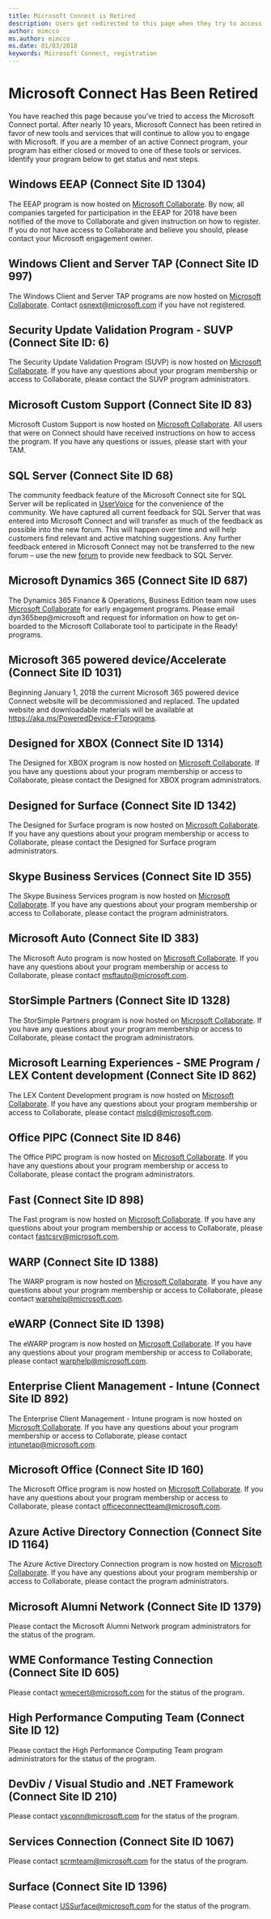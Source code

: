 ```yaml
---
title: Microsoft Connect is Retired
description: Users get redirected to this page when they try to access Microsoft Connect.
author: mimcco
ms.author: mimcco
ms.date: 01/03/2018
keywords: Microsoft Connect, registration
---
```


# Microsoft Connect Has Been Retired

You have reached this page because you’ve tried to access the Microsoft Connect portal. After nearly 10 years, Microsoft Connect has been retired in favor of new tools and services that will continue to allow you to engage with Microsoft. If you are a member of an active Connect program, your program has either closed or moved to one of these tools or services. Identify your program below to get status and next steps.


## Windows EEAP (Connect Site ID 1304)
The EEAP program is now hosted on [Microsoft Collaborate](https://developer.microsoft.com/en-us/dashboard/collaborate/). By now, all companies targeted for participation in the EEAP for 2018 have been notified of the move to Collaborate and given instruction on how to register. If you do not have access to Collaborate and believe you should, please contact your Microsoft engagement owner.

## Windows Client and Server TAP (Connect Site ID 997)
The Windows Client and Server TAP programs are now hosted on [Microsoft Collaborate](https://developer.microsoft.com/en-us/dashboard/collaborate/). Contact osnext@microsoft.com if you have not registered.

## Security Update Validation Program - SUVP (Connect Site ID: 6)
The Security Update Validation Program (SUVP) is now hosted on [Microsoft Collaborate](https://developer.microsoft.com/en-us/dashboard/collaborate/). If you have any questions about your program membership or access to Collaborate, please contact the SUVP program administrators.

## Microsoft Custom Support (Connect Site ID 83)
Microsoft Custom Support is now hosted on [Microsoft Collaborate](https://developer.microsoft.com/en-us/dashboard/collaborate/). All users that were on Connect should have received instructions on how to access the program. If you have any questions or issues, please start with your TAM.

## SQL Server (Connect Site ID 68)
The community feedback feature of the Microsoft Connect site for SQL Server will be replicated in [UserVoice](https://feedback.azure.com/forums/908035-sql-server) for the convenience of the community. We have captured all current feedback for SQL Server that was entered into Microsoft Connect and will transfer as much of the feedback as possible into the new forum.  This will happen over time and will help customers find relevant and active matching suggestions.  Any further feedback entered in Microsoft Connect may not be transferred to the new forum – use the new [forum](https://feedback.azure.com/forums/908035-sql-server) to provide new feedback to SQL Server.

## Microsoft Dynamics 365 (Connect Site ID 687)
The Dynamics 365 Finance & Operations, Business Edition team now uses [Microsoft Collaborate](https://developer.microsoft.com/en-us/dashboard/collaborate/) for early engagement programs.  Please email dyn365bep@microsoft and request for information on how to get on-boarded to the Microsoft Collaborate tool to participate in the Ready! programs.

## Microsoft 365 powered device/Accelerate (Connect Site ID 1031)
Beginning January 1, 2018 the current Microsoft 365 powered device Connect website will be decommissioned and replaced.  The updated website and downloadable materials will be available at https://aka.ms/PoweredDevice-FTprograms. 

## Designed for XBOX (Connect Site ID 1314)
The Designed for XBOX program is now hosted on [Microsoft Collaborate](https://developer.microsoft.com/en-us/dashboard/collaborate/). If you have any questions about your program membership or access to Collaborate, please contact the Designed for XBOX program administrators.

## Designed for Surface (Connect Site ID 1342)
The Designed for Surface program is now hosted on [Microsoft Collaborate](https://developer.microsoft.com/en-us/dashboard/collaborate/). If you have any questions about your program membership or access to Collaborate, please contact the Designed for Surface program administrators.

## Skype Business Services (Connect Site ID 355)
The Skype Business Services program is now hosted on [Microsoft Collaborate](https://developer.microsoft.com/en-us/dashboard/collaborate/). If you have any questions about your program membership or access to Collaborate, please contact the program administrators.

## Microsoft Auto (Connect Site ID 383)
The Microsoft Auto program is now hosted on [Microsoft Collaborate](https://developer.microsoft.com/en-us/dashboard/collaborate/). If you have any questions about your program membership or access to Collaborate, please contact msftauto@microsoft.com.

## StorSimple Partners (Connect Site ID 1328)
The StorSimple Partners program is now hosted on [Microsoft Collaborate](https://developer.microsoft.com/en-us/dashboard/collaborate/). If you have any questions about your program membership or access to Collaborate, please contact the program administrators.

## Microsoft Learning Experiences - SME Program / LEX Content development (Connect Site ID 862)
The LEX Content Development program is now hosted on [Microsoft Collaborate](https://developer.microsoft.com/en-us/dashboard/collaborate/). If you have any questions about your program membership or access to Collaborate, please contact mslcd@microsoft.com.

## Office PIPC (Connect Site ID 846)
The Office PIPC program is now hosted on [Microsoft Collaborate](https://developer.microsoft.com/en-us/dashboard/collaborate/). If you have any questions about your program membership or access to Collaborate, please contact the program administrators.

## Fast (Connect Site ID 898)
The Fast program is now hosted on [Microsoft Collaborate](https://developer.microsoft.com/en-us/dashboard/collaborate/). If you have any questions about your program membership or access to Collaborate, please contact fastcsrv@microsoft.com.

## WARP (Connect Site ID 1388)
The WARP program is now hosted on [Microsoft Collaborate](https://developer.microsoft.com/en-us/dashboard/collaborate/). If you have any questions about your program membership or access to Collaborate, please contact warphelp@microsoft.com.

## eWARP (Connect Site ID 1398)
The eWARP program is now hosted on [Microsoft Collaborate](https://developer.microsoft.com/en-us/dashboard/collaborate/). If you have any questions about your program membership or access to Collaborate, please contact warphelp@microsoft.com.

## Enterprise Client Management - Intune (Connect Site ID 892)
The Enterprise Client Management - Intune program is now hosted on [Microsoft Collaborate](https://developer.microsoft.com/en-us/dashboard/collaborate/). If you have any questions about your program membership or access to Collaborate, please contact intunetap@microsoft.com.

## Microsoft Office (Connect Site ID 160)
The Microsoft Office program is now hosted on [Microsoft Collaborate](https://developer.microsoft.com/en-us/dashboard/collaborate/). If you have any questions about your program membership or access to Collaborate, please contact officeconnectteam@microsoft.com.

## Azure Active Directory Connection (Connect Site ID 1164)
The Azure Active Directory Connection program is now hosted on [Microsoft Collaborate](https://developer.microsoft.com/en-us/dashboard/collaborate/). If you have any questions about your program membership or access to Collaborate, please contact the program administrators.

## Microsoft Alumni Network (Connect Site ID 1379)
Please contact the Microsoft Alumni Network program administrators for the status of the program.

## WME Conformance Testing Connection (Connect Site ID 605)
Please contact wmecert@microsoft.com for the status of the program.

## High Performance Computing Team (Connect Site ID 12)
Please contact the High Performance Computing Team program administrators for the status of the program.

## DevDiv / Visual Studio and .NET Framework (Connect Site ID 210)
Please contact vsconn@microsoft.com for the status of the program.

## Services Connection (Connect Site ID 1067)
Please contact scrmteam@microsoft.com for the status of the program.

## Surface (Connect Site ID 1396)
Please contact USSurface@microsoft.com for the status of the program.
